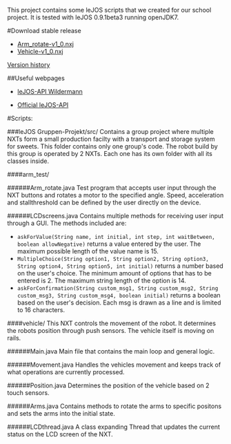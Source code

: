 This project contains some leJOS scripts that we created for our school project. It is tested with leJOS 0.9.1beta3 running openJDK7.

#Download stable release
- [Arm_rotate-v1_0.nxj](https://github.com/Zenneo/leJOS_NXT_programs/raw/master/stable_releases/Arm_rotate-v1_0.nxj)
- [Vehicle-v1_0.nxj](https://github.com/Zenneo/leJOS_NXT_programs/raw/master/stable_releases/Vehicle-v1_0.nxj)

[Version history](https://github.com/Zenneo/leJOS_NXT_programs/blob/master/stable_releases/version_history.md)

##Useful webpages
* [leJOS-API Wildermann](https://www12.informatik.uni-erlangen.de/people/wildermann/schule/lejosapi/)

* [Official leJOS-API](http://www.lejos.org/nxt/nxj/api/)

#Scripts:

###leJOS Gruppen-Projekt/src/
Contains a group project where multiple NXTs form a small production facilty with a transport and storage system for sweets. This folder contains only one group's code.
The robot build by this group is operated by 2 NXTs. Each one has its own folder with all its classes inside.

####arm_test/

######Arm_rotate.java
Test program that accepts user input through the NXT buttons and rotates a motor to the specified angle. Speed, acceleration and stallthreshold can be defined by the user directly on the device.

######LCDscreens.java
Contains multiple methods for receiving user input through a GUI. The methods included are:
* `askForValue(String name, int initial, int step, int waitBetween, boolean allowNegative)` returns a value entered by the user. The maximum possible length of the value name is 15.
* `MultipleChoice(String option1, String option2, String option3, String option4, String option5, int initial)` returns a number based on the user's choice. The minimum amount of options that has to be entered is 2. The maximum string length of the option is 14.
* `askForConfirmation(String custom_msg1, String custom_msg2, String custom_msg3, String custom_msg4, boolean initial)` returns a boolean based on the user's decision. Each msg is drawn as a line and is limited to 16 characters.

####vehicle/
This NXT controls the movement of the robot. It determines the robots position through push sensors. The vehicle itself is moving on rails.

######Main.java
Main file that contains the main loop and general logic.

######Movement.java
Handles the vehicles movement and keeps track of what operations are currently processed.

######Position.java
Determines the position of the vehicle based on 2 touch sensors.

######Arms.java
Contains methods to rotate the arms to specific positons and sets the arms into the initial state.

######LCDthread.java
A class expanding Thread that updates the current status on the LCD screen of the NXT.
